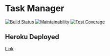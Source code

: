 # Task Manager

[![Build Status](https://travis-ci.org/Simp-lexx/project-lvl4-s445.svg?branch=master)](https://travis-ci.org/Simp-lexx/project-lvl4-s445)
[![Maintainability](https://api.codeclimate.com/v1/badges/6a9f6500ffdc2c3a7ed4/maintainability)](https://codeclimate.com/github/Simp-lexx/project-lvl4-s445/maintainability)
[![Test Coverage](https://api.codeclimate.com/v1/badges/6a9f6500ffdc2c3a7ed4/test_coverage)](https://codeclimate.com/github/Simp-lexx/project-lvl4-s445/test_coverage)

## Heroku Deployed

[Link](https://sl-taskmanager.herokuapp.com/)